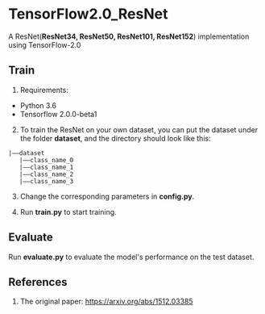 # TensorFlow2.0_ResNet
A ResNet(**ResNet34, ResNet50, ResNet101, ResNet152**) implementation using TensorFlow-2.0


## Train
1. Requirements:
+ Python 3.6
+ Tensorflow 2.0.0-beta1
2. To train the ResNet on your own dataset, you can put the dataset under the folder **dataset**, and the directory should look like this:
```
|——dataset
   |——class_name_0
   |——class_name_1
   |——class_name_2
   |——class_name_3
```
3. Change the corresponding parameters in **config.py**.

4. Run **train.py** to start training.
## Evaluate
Run **evaluate.py** to evaluate the model's performance on the test dataset.


## References
1. The original paper: https://arxiv.org/abs/1512.03385
